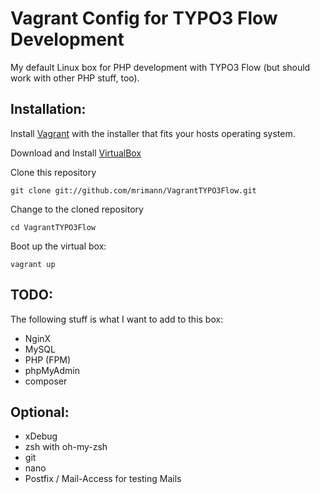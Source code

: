Vagrant Config for TYPO3 Flow Development
=========================================

My default Linux box for PHP development with TYPO3 Flow (but should work with other PHP stuff, too).

Installation:
-------------

Install [Vagrant](http://vagrantup.com/) with the installer that fits your hosts operating system.

Download and Install [VirtualBox](http://www.virtualbox.org/)

Clone this repository

	git clone git://github.com/mrimann/VagrantTYPO3Flow.git

Change to the cloned repository

	cd VagrantTYPO3Flow

Boot up the virtual box:

	vagrant up


TODO:
-----

The following stuff is what I want to add to this box:

- NginX
- MySQL
- PHP (FPM)
- phpMyAdmin
- composer

Optional:
---------

- xDebug
- zsh with oh-my-zsh
- git
- nano
- Postfix / Mail-Access for testing Mails